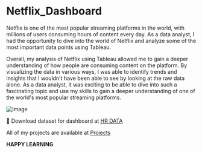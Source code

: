 # Netflix_Dashboard


Netflix is one of the most popular streaming platforms in the world, with millions of users consuming hours of content every day. As a data analyst, I had the opportunity to dive into the world of Netflix and analyze some of the most important data points using Tableau.

Overall, my analysis of Netflix using Tableau allowed me to gain a deeper understanding of how people are consuming content on the platform. By visualizing the data in various ways, I was able to identify trends and insights that I wouldn't have been able to see by looking at the raw data alone. As a data analyst, it was exciting to be able to dive into such a fascinating topic and use my skills to gain a deeper understanding of one of the world's most popular streaming platforms.

![image](https://user-images.githubusercontent.com/117584708/224552317-6c2fb635-fd17-4570-9269-5d204bd6ca2d.png)

🧾 Download dataset for dashboard at [HR DATA](https://github.com/Chikkuduakanksha/Netflix_Dashboard/blob/main/netflix_titles.csv)


All of my projects are available at [Projects](https://github.com/Chikkuduakanksha?tab=repositories)

 

**HAPPY LEARNING**
